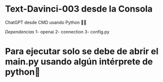 # Text-Davinci-003 desde la Consola
ChatGPT desde CMD usando Python 🐍💯

*Dependencias*
1- openai
2- connection
3- config.py

# Para ejecutar solo se debe de abrir el main.py usando algún intérprete de python🐍
